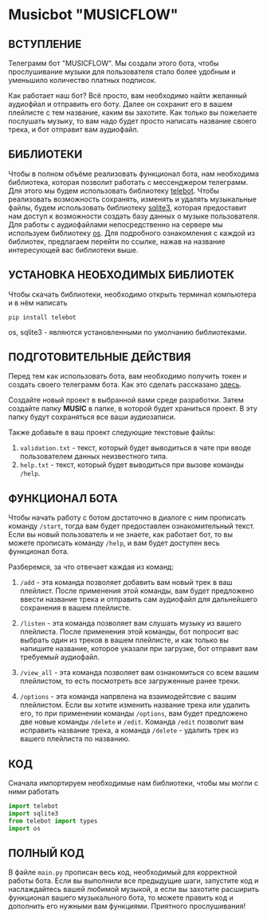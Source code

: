 # Musicbot "MUSICFLOW"

## ВСТУПЛЕНИЕ
Телеграмм бот "MUSICFLOW". Мы создали этого бота, чтобы прослушивание музыки для пользователя стало более удобным и уменьшило количество платных подписок. 

Как работает наш бот? Всё просто, вам необходимо найти желанный аудиофйал и отправить его боту. Далее он сохранит его в вашем плейлисте с тем название, каким вы захотите. 
Как только вы пожелаете послушать музыку, то вам надо будет просто написать название своего трека, и бот отправит вам аудиофайл.

## БИБЛИОТЕКИ
Чтобы в полном объёме реализовать функционал бота, нам необходима библиотека, которая позволит работать с мессенджером телеграмм. Для этого мы будем использовать библиотеку [telebot](https://pypi.org/project/pyTelegramBotAPI/0.3.0/). 
Чтобы реализовать возможность сохранять, изменять и удалять музыкальные файлы, будем использовать библиотеку [sqlite3](https://docs.python.org/3/library/sqlite3.html), которая предоставит нам доступ к возможности создать базу данных о музыке пользователя. 
Для работы с аудиофайлами непосредственно на сервере мы используем библиотеку [os](https://docs.python.org/3/library/os.html).
Для подробного ознакомления с каждой из библиотек, предлагаем перейти по ссылке, нажав на название интересующей вас библиотеки выше.

## УСТАНОВКА НЕОБХОДИМЫХ БИБЛИОТЕК

Чтобы скачать библиотеки, необходимо открыть терминал компьютера и в нём написать

```
pip install telebot
```
os, sqlite3 - являются установленными по умолчанию библиотеками.

## ПОДГОТОВИТЕЛЬНЫЕ ДЕЙСТВИЯ
Перед тем как использовать бота, вам необходимо получить токен и создать своего телеграмм бота. Как это сделать рассказано [здесь](https://docs.radist.online/radist.online-docs/nashi-produkty/radist-web/podklyucheniya/telegram-bot/instrukciya-po-sozdaniyu-i-nastroiki-bota-v-botfather).

Создайте новый проект в выбранной вами среде разработки. Затем создайте папку **MUSIC** в папке, в которой будет храниться проект. В эту папку будут сохраняться все ваши аудиозаписи.

Также добавьте в ваш проект следующие текстовые файлы:

1. `validation.txt` - текст, который будет выводиться в чате при вводе пользователем данных неизвестного типа.
2. `help.txt` - текст, который будет выводиться при вызове команды `/help`.

## ФУНКЦИОНАЛ БОТА
Чтобы начать работу с ботом достаточно в диалоге с ним прописать команду `/start`, тогда вам будет предоставлен ознакомительный текст. Если вы новый пользователь и не знаете, как работает бот, то вы можете прописать команду `/help`, и вам будет доступен весь функционал бота. 

Разберемся, за что отвечает каждая из команд:

1. `/add` - эта команда позволяет добавить вам новый трек в ваш плейлист. После применения этой команды, вам будет предложено ввести название трека и отправить сам аудиофайл для дальнейшего сохранения в вашем плейлисте.

2. `/listen` - эта команда позволяет вам слушать музыку из вашего плейлиста. После применения этой команды, бот попросит вас выбрать один из треков в вашем плейлисте, и как только вы напишите название, которое указали при загрузке, бот отправит вам требуемый аудиофайл.

3. `/view_all` - эта команда позволяет вам ознакомиться со всем вашим плейлистом, то есть посмотреть все загруженные ранее треки.

4. `/options` - эта команда напрвлена на взаимодейтсвие с вашим плейлистом. Если вы хотите изменить название трека или удалить его, то при применении команды `/options`, вам будет предложено две новые команды `/delete` и `/edit`. Команда `/edit` позволит вам исправить название трека, а команда `/delete` - удалить трек из вашего плейлиста по названию.

## КОД
Сначала импортируем необходимые нам библиотеки, чтобы мы могли с ними работать
```python
import telebot
import sqlite3
from telebot import types
import os
```

## ПОЛНЫЙ КОД
В файле `main.py` прописан весь код, необходимый для корректной работы бота. Если вы выполнили все предыдущие шаги, запустите код и наслаждайтесь вашей любимой музыкой, а если вы захотите расширить функционал вашего музыкального бота, то можете править код и дополнить его нужными вам функциями. Приятного прослушивания!